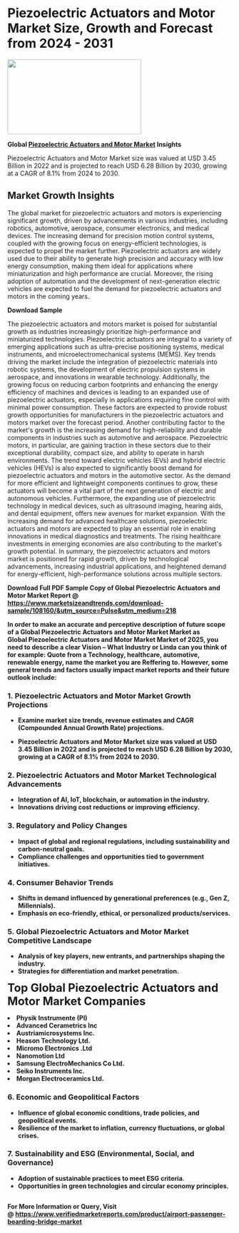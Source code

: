 <H1>Piezoelectric Actuators and Motor Market Size, Growth and Forecast from 2024 - 2031</H1><img class="aligncenter size-medium wp-image-584254" src="https://thirdeyenews.in/wp-content/uploads/2024/09/Global-Market-Research-300x168.jpeg" alt="" width="300" height="168" /><p><strong>Global&nbsp;<a href="https://www.marketsizeandtrends.com/download-sample/108160/&amp;utm_source=Pulse&amp;utm_medium=218">Piezoelectric Actuators and Motor Market</a> Insights</strong></p><p>Piezoelectric Actuators and Motor Market size was valued at USD 3.45 Billion in 2022 and is projected to reach USD 6.28 Billion by 2030, growing at a CAGR of 8.1% from 2024 to 2030.</p><p><h2>Market Growth Insights</h2> <p>The global market for piezoelectric actuators and motors is experiencing significant growth, driven by advancements in various industries, including robotics, automotive, aerospace, consumer electronics, and medical devices. The increasing demand for precision motion control systems, coupled with the growing focus on energy-efficient technologies, is expected to propel the market further. Piezoelectric actuators are widely used due to their ability to generate high precision and accuracy with low energy consumption, making them ideal for applications where miniaturization and high performance are crucial. Moreover, the rising adoption of automation and the development of next-generation electric vehicles are expected to fuel the demand for piezoelectric actuators and motors in the coming years.</p> <p><strong>Download Sample</strong></p> <p>The piezoelectric actuators and motors market is poised for substantial growth as industries increasingly prioritize high-performance and miniaturized technologies. Piezoelectric actuators are integral to a variety of emerging applications such as ultra-precise positioning systems, medical instruments, and microelectromechanical systems (MEMS). Key trends driving the market include the integration of piezoelectric materials into robotic systems, the development of electric propulsion systems in aerospace, and innovations in wearable technology. Additionally, the growing focus on reducing carbon footprints and enhancing the energy efficiency of machines and devices is leading to an expanded use of piezoelectric actuators, especially in applications requiring fine control with minimal power consumption. These factors are expected to provide robust growth opportunities for manufacturers in the piezoelectric actuators and motors market over the forecast period. Another contributing factor to the market's growth is the increasing demand for high-reliability and durable components in industries such as automotive and aerospace. Piezoelectric motors, in particular, are gaining traction in these sectors due to their exceptional durability, compact size, and ability to operate in harsh environments. The trend toward electric vehicles (EVs) and hybrid electric vehicles (HEVs) is also expected to significantly boost demand for piezoelectric actuators and motors in the automotive sector. As the demand for more efficient and lightweight components continues to grow, these actuators will become a vital part of the next generation of electric and autonomous vehicles. Furthermore, the expanding use of piezoelectric technology in medical devices, such as ultrasound imaging, hearing aids, and dental equipment, offers new avenues for market expansion. With the increasing demand for advanced healthcare solutions, piezoelectric actuators and motors are expected to play an essential role in enabling innovations in medical diagnostics and treatments. The rising healthcare investments in emerging economies are also contributing to the market's growth potential. In summary, the piezoelectric actuators and motors market is positioned for rapid growth, driven by technological advancements, increasing industrial applications, and heightened demand for energy-efficient, high-performance solutions across multiple sectors.</p> <p><strong></p><p><span class=""><strong>Download Full PDF Sample Copy of Global Piezoelectric Actuators and Motor Market Report</strong> @ <a href="https://www.marketsizeandtrends.com/download-sample/108160/&amp;utm_source=Pulse&amp;utm_medium=218" target="_blank">https://www.marketsizeandtrends.com/download-sample/108160/&amp;utm_source=Pulse&amp;utm_medium=218</a></span></p><p>In order to make an accurate and perceptive description of future scope of a Global&nbsp;Piezoelectric Actuators and Motor Market Market as Global&nbsp;Piezoelectric Actuators and Motor Market Market of 2025, you need to describe a clear Vision &ndash; What Industry or Linda can you think of for example: Quote from a Technology, healthcare, automotive, renewable energy, name the market you are Reffering to. However, some general trends and factors usually impact market reports and their future outlook include:</p><h3>1.&nbsp;<strong>Piezoelectric Actuators and Motor Market Growth Projections</strong></h3><ul><li>Examine market size trends, revenue estimates and CAGR (Compounded Annual Growth Rate) projections.</li><li><p>Piezoelectric Actuators and Motor Market size was valued at USD 3.45 Billion in 2022 and is projected to reach USD 6.28 Billion by 2030, growing at a CAGR of 8.1% from 2024 to 2030.</p></li></ul><h3>2.&nbsp;<strong>Piezoelectric Actuators and Motor Market Technological Advancements</strong></h3><ul><li>Integration of AI, IoT, blockchain, or automation in the industry.</li><li>Innovations driving cost reductions or improving efficiency.</li></ul><h3>3.&nbsp;<strong>Regulatory and Policy Changes</strong></h3><ul><li>Impact of global and regional regulations, including sustainability and carbon-neutral goals.</li><li>Compliance challenges and opportunities tied to government initiatives.</li></ul><h3>4.&nbsp;<strong>Consumer Behavior Trends</strong></h3><ul><li>Shifts in demand influenced by generational preferences (e.g., Gen Z, Millennials).</li><li>Emphasis on eco-friendly, ethical, or personalized products/services.</li></ul><h3>5.&nbsp;<strong>Global Piezoelectric Actuators and Motor Market Competitive Landscape</strong></h3><ul><li>Analysis of key players, new entrants, and partnerships shaping the industry.</li><li>Strategies for differentiation and market penetration.</li></ul><p data-pm-slice="1 1 []"><span style="color: inherit; font-family: inherit; font-size: 25px;">Top Global Piezoelectric Actuators and Motor Market Companies</span></p><div class="" data-test-id=""><p><li>Physik Instrumente (PI)</li><li> Advanced Cerametrics Inc</li><li> Austriamicrosystems Inc.</li><li> Heason Technology Ltd.</li><li> Micromo Electronics .Ltd</li><li> Nanomotion Ltd</li><li> Samsung ElectroMechanics Co Ltd.</li><li> Seiko Instruments Inc.</li><li> Morgan Electroceramics Ltd.</li></p></div><h3>6.&nbsp;<strong>Economic and Geopolitical Factors</strong></h3><ul><li>Influence of global economic conditions, trade policies, and geopolitical events.</li><li>Resilience of the market to inflation, currency fluctuations, or global crises.</li></ul><h3>7.&nbsp;<strong>Sustainability and ESG (Environmental, Social, and Governance)</strong></h3><ul><li>Adoption of sustainable practices to meet ESG criteria.</li><li>Opportunities in green technologies and circular economy principles.</li></ul><h2><strong style="font-size: 14px;">For More Information or Query, Visit @&nbsp;</strong><a style="background-color: #ffffff; font-size: 14px;" href="https://www.marketsizeandtrends.com/report/piezoelectric-actuators-and-motor-market/" target="_blank">https://www.verifiedmarketreports.com/product/airport-passenger-boarding-bridge-market</a></h2>
